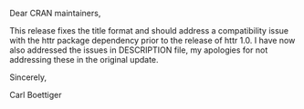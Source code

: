 Dear CRAN maintainers,

This release fixes the title format and should address a compatibility issue with the httr package dependency prior to the release of httr 1.0.
I have now also addressed the issues in DESCRIPTION file, my apologies for not addressing these in the original update.

Sincerely,

Carl Boettiger
